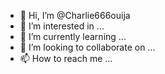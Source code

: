 - 👋 Hi, I’m @Charlie666ouija
- 👀 I’m interested in ...
- 🌱 I’m currently learning ...
- 💞️ I’m looking to collaborate on ...
- 📫 How to reach me ...

<!---
Charlie666ouija/Charlie666ouija is a ✨ special ✨ repository because its `README.md` (this file) appears on your GitHub profile.
You can click the Preview link to take a look at your changes.
--->
